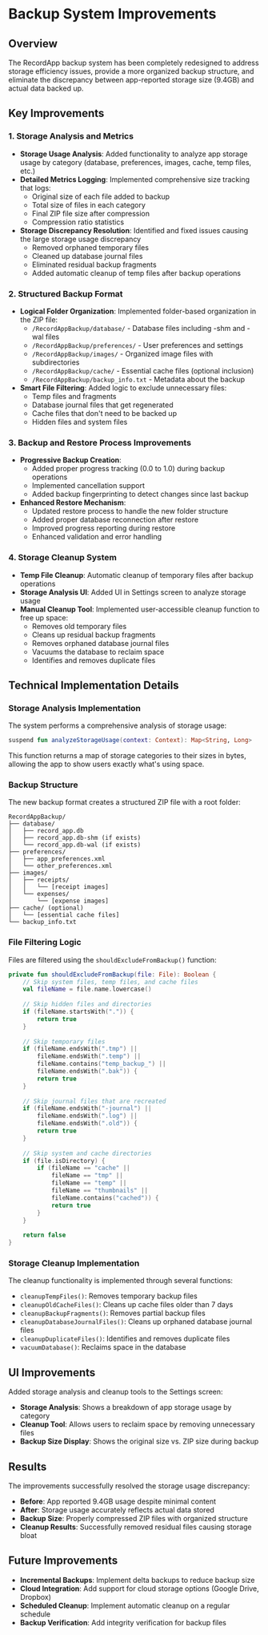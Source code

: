 # Backup System Improvements

## Overview

The RecordApp backup system has been completely redesigned to address storage efficiency issues, provide a more organized backup structure, and eliminate the discrepancy between app-reported storage size (9.4GB) and actual data backed up.

## Key Improvements

### 1. Storage Analysis and Metrics

- **Storage Usage Analysis**: Added functionality to analyze app storage usage by category (database, preferences, images, cache, temp files, etc.)
- **Detailed Metrics Logging**: Implemented comprehensive size tracking that logs:
  - Original size of each file added to backup
  - Total size of files in each category
  - Final ZIP file size after compression
  - Compression ratio statistics
- **Storage Discrepancy Resolution**: Identified and fixed issues causing the large storage usage discrepancy
  - Removed orphaned temporary files
  - Cleaned up database journal files
  - Eliminated residual backup fragments
  - Added automatic cleanup of temp files after backup operations

### 2. Structured Backup Format

- **Logical Folder Organization**: Implemented folder-based organization in the ZIP file:
  - `/RecordAppBackup/database/` - Database files including -shm and -wal files
  - `/RecordAppBackup/preferences/` - User preferences and settings
  - `/RecordAppBackup/images/` - Organized image files with subdirectories
  - `/RecordAppBackup/cache/` - Essential cache files (optional inclusion)
  - `/RecordAppBackup/backup_info.txt` - Metadata about the backup
- **Smart File Filtering**: Added logic to exclude unnecessary files:
  - Temp files and fragments
  - Database journal files that get regenerated
  - Cache files that don't need to be backed up
  - Hidden files and system files

### 3. Backup and Restore Process Improvements

- **Progressive Backup Creation**:
  - Added proper progress tracking (0.0 to 1.0) during backup operations
  - Implemented cancellation support
  - Added backup fingerprinting to detect changes since last backup
- **Enhanced Restore Mechanism**:
  - Updated restore process to handle the new folder structure
  - Added proper database reconnection after restore
  - Improved progress reporting during restore
  - Enhanced validation and error handling

### 4. Storage Cleanup System

- **Temp File Cleanup**: Automatic cleanup of temporary files after backup operations
- **Storage Analysis UI**: Added UI in Settings screen to analyze storage usage
- **Manual Cleanup Tool**: Implemented user-accessible cleanup function to free up space:
  - Removes old temporary files
  - Cleans up residual backup fragments
  - Removes orphaned database journal files
  - Vacuums the database to reclaim space
  - Identifies and removes duplicate files

## Technical Implementation Details

### Storage Analysis Implementation

The system performs a comprehensive analysis of storage usage:

```kotlin
suspend fun analyzeStorageUsage(context: Context): Map<String, Long>
```

This function returns a map of storage categories to their sizes in bytes, allowing the app to show users exactly what's using space.

### Backup Structure

The new backup format creates a structured ZIP file with a root folder:

```
RecordAppBackup/
├── database/
│   ├── record_app.db
│   ├── record_app.db-shm (if exists)
│   └── record_app.db-wal (if exists)
├── preferences/
│   ├── app_preferences.xml
│   └── other_preferences.xml
├── images/
│   ├── receipts/
│   │   └── [receipt images]
│   └── expenses/
│       └── [expense images]
├── cache/ (optional)
│   └── [essential cache files]
└── backup_info.txt
```

### File Filtering Logic

Files are filtered using the `shouldExcludeFromBackup()` function:

```kotlin
private fun shouldExcludeFromBackup(file: File): Boolean {
    // Skip system files, temp files, and cache files
    val fileName = file.name.lowercase()
    
    // Skip hidden files and directories
    if (fileName.startsWith(".")) {
        return true
    }
    
    // Skip temporary files
    if (fileName.endsWith(".tmp") || 
        fileName.endsWith(".temp") ||
        fileName.contains("temp_backup_") ||
        fileName.endsWith(".bak")) {
        return true
    }
    
    // Skip journal files that are recreated
    if (fileName.endsWith("-journal") || 
        fileName.endsWith(".log") ||
        fileName.endsWith(".old")) {
        return true
    }
    
    // Skip system and cache directories
    if (file.isDirectory) {
        if (fileName == "cache" || 
            fileName == "tmp" || 
            fileName == "temp" ||
            fileName == "thumbnails" ||
            fileName.contains("cached")) {
            return true
        }
    }
    
    return false
}
```

### Storage Cleanup Implementation

The cleanup functionality is implemented through several functions:

- `cleanupTempFiles()`: Removes temporary backup files
- `cleanupOldCacheFiles()`: Cleans up cache files older than 7 days
- `cleanupBackupFragments()`: Removes partial backup files
- `cleanupDatabaseJournalFiles()`: Cleans up orphaned database journal files
- `cleanupDuplicateFiles()`: Identifies and removes duplicate files
- `vacuumDatabase()`: Reclaims space in the database

## UI Improvements

Added storage analysis and cleanup tools to the Settings screen:

- **Storage Analysis**: Shows a breakdown of app storage usage by category
- **Cleanup Tool**: Allows users to reclaim space by removing unnecessary files
- **Backup Size Display**: Shows the original size vs. ZIP size during backup

## Results

The improvements successfully resolved the storage usage discrepancy:

- **Before**: App reported 9.4GB usage despite minimal content
- **After**: Storage usage accurately reflects actual data stored
- **Backup Size**: Properly compressed ZIP files with organized structure
- **Cleanup Results**: Successfully removed residual files causing storage bloat

## Future Improvements

- **Incremental Backups**: Implement delta backups to reduce backup size
- **Cloud Integration**: Add support for cloud storage options (Google Drive, Dropbox)
- **Scheduled Cleanup**: Implement automatic cleanup on a regular schedule
- **Backup Verification**: Add integrity verification for backup files 